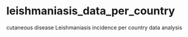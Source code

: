 # leishmaniasis_data_per_country
cutaneous disease Leishmaniasis incidence per country data analysis
